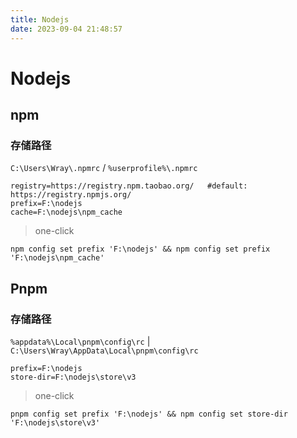 ```yaml
---
title: Nodejs
date: 2023-09-04 21:48:57
---
```

# Nodejs

## npm

### 存储路径

`C:\Users\Wray\.npmrc` / `%userprofile%\.npmrc`

```
registry=https://registry.npm.taobao.org/	#default:	https://registry.npmjs.org/
prefix=F:\nodejs
cache=F:\nodejs\npm_cache
```



> one-click

`npm config set prefix 'F:\nodejs' && npm config set prefix 'F:\nodejs\npm_cache'   `

## Pnpm

### 存储路径

`%appdata%\Local\pnpm\config\rc`	|	`C:\Users\Wray\AppData\Local\pnpm\config\rc`

```shell
prefix=F:\nodejs
store-dir=F:\nodejs\store\v3
```

 

> one-click

`pnpm config set prefix 'F:\nodejs' && npm config set store-dir 'F:\nodejs\store\v3'`
